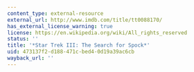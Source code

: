 ```yaml
---
content_type: external-resource
external_url: http://www.imdb.com/title/tt0088170/
has_external_license_warning: true
license: https://en.wikipedia.org/wiki/All_rights_reserved
status: ''
title: '*Star Trek III: The Search for Spock*'
uid: 473137f2-d188-471c-bed4-0d19a39ac6cb
wayback_url: ''
---
```

